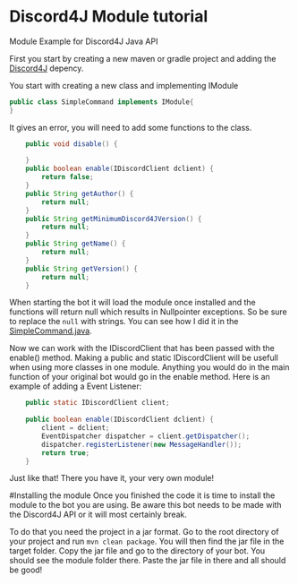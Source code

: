 # Discord4J Module tutorial
Module Example for Discord4J Java API

First you start by creating a new maven or gradle project and adding the [Discord4J](http://austinv11.github.io/Discord4J/) depency.

You start with creating a new class and implementing IModule
```Java
public class SimpleCommand implements IModule{
}
```

It gives an error, you will need to add some functions to the class.
```Java
    public void disable() {
		
	}
	public boolean enable(IDiscordClient dclient) {
		return false;
	}
	public String getAuthor() {
		return null;
	}
	public String getMinimumDiscord4JVersion() {
		return null;
	}
	public String getName() {
		return null;
	}
	public String getVersion() {
		return null;
	}
```

When starting the bot it will load the module once installed and the functions will return null which results in Nullpointer exceptions.
So be sure to replace the ```null``` with strings. You can see how I did it in the [SimpleCommand.java](https://github.com/Martacus/Simplecommands/blob/master/src/main/java/module/spartacusbot/simplecommand/SimpleCommand.java).

Now we can work with the IDiscordClient that has been passed with the enable() method. Making a public and static IDiscordClient will be usefull when using more classes in one module.
Anything you would do in the main function of your original bot would go in the enable method. Here is an example of adding a Event Listener:

```Java	
    public static IDiscordClient client;
    
    public boolean enable(IDiscordClient dclient) {
		client = dclient;
		EventDispatcher dispatcher = client.getDispatcher();
		dispatcher.registerListener(new MessageHandler());
		return true;
	}
```

Just like that! There you have it, your very own module!

#Installing the module
Once you finished the code it is time to install the module to the bot you are using. Be aware this bot needs to be made with the Discord4J API or it will most certainly break.

To do that you need the project in a jar format. Go to the root directory of your project and run ```mvn clean package```. You will then find the jar file in the target folder. Copy the jar file and go to the directory of your bot. You should see the module folder there. Paste the jar file in there and all should be good!
